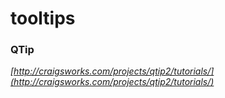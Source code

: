 tooltips
========

### QTip

*[http://craigsworks.com/projects/qtip2/tutorials/](http://craigsworks.com/projects/qtip2/tutorials/)*